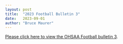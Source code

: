 ```yaml
---
layout: post
title:  "2023 Football Bulletin 3"
date:   2023-09-01
author: "Bruce Maurer"
---
```


[Please click here to view the OHSAA Football bulletin
3](https://storage.googleapis.com/ohsaa-websites/bulletins/2023/2023%20Bulletin%20Week%203.pdf).
